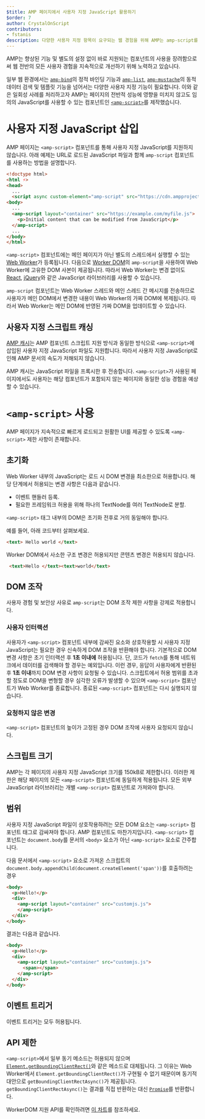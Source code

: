 ```yaml
---
$title: AMP 페이지에서 사용자 지정 JavaScript 활용하기
$order: 7
author: CrystalOnScript
contributors:
- fstanis
description: 다양한 사용자 지정 항목이 요구되는 웹 경험을 위해 AMP는 amp-script를 제작했습니다. 이 컴포넌트를 통해 AMP 페이지에서 페이지의 다른 성능에 영향을 미치지 않고도 임의의 JavaScript를 사용할 수 있습니다.
---
```


AMP는 향상된 기능 및 별도의 설정 없이 바로 지원되는 컴포넌트의 사용을 장려함으로써 웹 전반의 모든 사용자 경험을 지속적으로 개선하기 위해 노력하고 있습니다.

일부 웹 환경에서는 [`amp-bind`](../../../documentation/components/reference/amp-bind.md?format=websites)의 정적 바인딩 기능과 [`amp-list`](../../../documentation/components/reference/amp-list.md?format=websites), [`amp-mustache`](../../../documentation/components/reference/amp-mustache.md?format=websites)의 동적 데이터 검색 및 템플릿 기능을 넘어서는 다양한 사용자 지정 기능이 필요합니다. 이와 같은 일회성 사례를 처리하고자 AMP는 페이지의 전반적 성능에 영향을 미치지 않고도 임의의 JavaScript를 사용할 수 있는 컴포넌트인 [`<amp-script>`](../../../documentation/components/reference/amp-script.md?format=websites)를 제작했습니다.

# 사용자 지정 JavaScript 삽입

AMP 페이지는 `<amp-script>` 컴포넌트를 통해 사용자 지정 JavaScript를 지원하지 않습니다. 아래 예제는 URL로 로드된 JavaScript 파일과 함께 `amp-script` 컴포넌트를 사용하는 방법을 설명합니다.

```html
<!doctype html>
<html ⚡>
<head>
  ...
  <script async custom-element="amp-script" src="https://cdn.ampproject.org/v0/amp-script-0.1.js"></script>
<body>
  ...
  <amp-script layout="container" src="https://example.com/myfile.js">
    <p>Initial content that can be modified from JavaScript</p>
  </amp-script>
  ...
</body>
</html>
```

`<amp-script>` 컴포넌트에는 메인 페이지가 아닌 별도의 스레드에서 실행할 수 있는 [Web Worker](https://developer.mozilla.org/en-US/docs/Web/API/Web_Workers_API)가 등록됩니다. 다음으로 [Worker DOM](https://github.com/ampproject/worker-dom)의 `amp-script`을 사용하여 Web Worker에 고유한 DOM 사본이 제공됩니다. 따라서 Web Worker는 변경 없이도 [React](https://reactjs.org/), [jQuery](https://jquery.com/)와 같은 JavaScript 라이브러리를 사용할 수 있습니다.

`amp-script` 컴포넌트는 Web Worker 스레드와 메인 스레드 간 메시지를 전송하므로 사용자가 메인 DOM에서 변경한 내용이 Web Worker의 가짜 DOM에 복제됩니다. 따라서 Web Worker는 메인 DOM에 반영된 가짜 DOM을 업데이트할 수 있습니다.

## 사용자 지정 스크립트 캐싱

[AMP 캐시](../../../documentation/guides-and-tutorials/learn/amp-caches-and-cors/how_amp_pages_are_cached.md)는 AMP 컴포넌트 스크립트 지원 방식과 동일한 방식으로 `<amp-script>`에 삽입된 사용자 지정 JavaScript 파일도 지원합니다. 따라서 사용자 지정 JavaScript로 인해 AMP 문서의 속도가 저해되지 않습니다.

AMP 캐시는 JavaScript 파일을 프록시한 후 전송합니다. `<amp-script>`가 사용된 페이지에서도 사용자는 해당 컴포넌트가 포함되지 않는 페이지와 동일한 성능 경험을 예상할 수 있습니다.

# `<amp-script>` 사용

AMP 페이지가 지속적으로 빠르게 로드되고 원활한 UI를 제공할 수 있도록 `<amp-script>` 제한 사항이 존재합니다.

## 초기화

Web Worker 내부의 JavaScript는 로드 시 DOM 변경을 최소한으로 허용합니다. 해당 단계에서 허용되는 변경 사항은 다음과 같습니다.

- 이벤트 핸들러 등록.
- 필요한 프레임워크 허용을 위해 하나의 TextNode를 여러 TextNode로 분할.

`<amp-script>` 태그 내부의 DOM은 초기화 전후로 거의 동일해야 합니다.

예를 들어, 아래 코드부터 살펴보세요.

```html
<text> Hello world </text>
```

Worker DOM에서 사소한 구조 변경은 허용되지만 콘텐츠 변경은 허용되지 않습니다.

```html
 <text>Hello </text><text>world</text>
```

## DOM 조작

사용자 경험 및 보안상 사유로 `amp-script`는 DOM 조작 제한 사항을 강제로 적용합니다.

### 사용자 인터랙션

사용자가 `<amp-script>` 컴포넌트 내부에 감싸진 요소와 상호작용할 시 사용자 지정 JavaScript는 필요한 경우 신속하게 DOM 조작을 반환해야 합니다. 기본적으로 DOM 변경 사항은 초기 인터랙션 후 **1초 이내에** 허용됩니다. 단, 코드가 `fetch`를 통해 네트워크에서 데이터를 검색해야 할 경우는 예외입니다. 이런 경우, 응답이 사용자에게 반환된 후 **1초 이내**까지 DOM 변경 사항이 요청될 수 있습니다. 스크립트에서 허용 범위를 초과할 정도로 DOM을 변형할 경우 심각한 오류가 발생할 수 있으며 `<amp-script>` 컴포넌트가 Web Worker를 종료합니다. 종료된 `<amp-script>` 컴포넌트는 다시 실행되지 않습니다.

### 요청하지 않은 변경

`<amp-script>` 컴포넌트의 높이가 고정된 경우 DOM 조작에 사용자 요청되지 않습니다.

## 스크립트 크기

AMP는 각 페이지의 사용자 지정 JavaScript 크기를 150kB로 제한합니다. 이러한 제한은 해당 페이지의 모든 `<amp-script>` 컴포넌트에 동일하게 적용됩니다. 모든 외부 JavaScript 라이브러리는 개별 `<amp-script>` 컴포넌트로 가져와야 합니다.

## 범위

사용자 지정 JavaScript 파일이 상호작용하려는 모든 DOM 요소는 `<amp-script>` 컴포넌트 태그로 감싸져야 합니다. AMP 컴포넌트도 마찬가지입니다. `<amp-script>` 컴포넌트는 `document.body`를 문서의 `<body>` 요소가 아닌 `<amp-script>` 요소로 간주합니다.

다음 문서에서 `<amp-script>` 요소로 가져온 스크립트의 `document.body.appendChild(document.createElement('span'))`를 호출하려는 경우

```html
<body>
  <p>Hello!</p>
  <div>
    <amp-script layout="container" src="customjs.js">
    </amp-script>
  </div>
</body>
```

결과는 다음과 같습니다.

```html
<body>
  <p>Hello!</p>
  <div>
    <amp-script layout="container" src="customjs.js">
      <span></span>
    </amp-script>
  </div>
</body>
```

## 이벤트 트리거

이벤트 트리거는 모두 허용됩니다.

## API 제한<a name="api-restrictions"></a>

`<amp-script>`에서 일부 동기 메소드는 허용되지 않으며 [`Element.getBoundingClientRect()`](https://developer.mozilla.org/en-US/docs/Web/API/Element/getBoundingClientRect)와 같은 메소드로 대체됩니다. 그 이유는 Web Worker에서 `Element.getBoundingClientRect()`가 구현될 수 없기 때문이며 동기적 대안으로 `getBoundingClientRectAsync()`가 제공됩니다. `getBoundingClientRectAsync()`는 결과를 직접 반환하는 대신 [`Promise`](https://developer.mozilla.org/en-US/docs/Web/JavaScript/Reference/Global_Objects/Promise)를 반환합니다.

WorkerDOM 지원 API를 확인하려면 [이 차트](https://github.com/ampproject/worker-dom/blob/main/web_compat_table.md)를 참조하세요.
